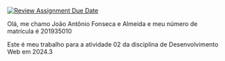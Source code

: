 [![Review Assignment Due Date](https://classroom.github.com/assets/deadline-readme-button-22041afd0340ce965d47ae6ef1cefeee28c7c493a6346c4f15d667ab976d596c.svg)](https://classroom.github.com/a/AUoNdI-F)

Olá, me chamo João Antônio Fonseca e Almeida e meu número de matrícula é 201935010

Este é meu trabalho para a atividade 02 da disciplina de Desenvolvimento Web em 2024.3